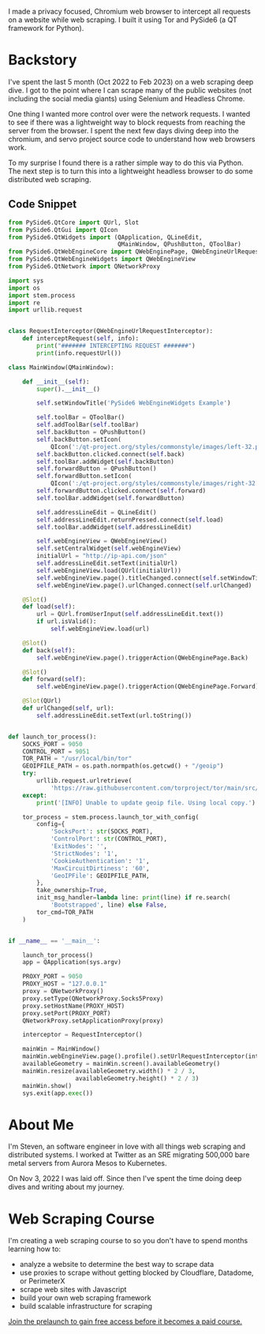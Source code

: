 I made a privacy focused, Chromium web browser to intercept all requests on a website while web scraping. I built it using Tor and PySide6 (a QT framework for Python).

# Backstory

I've spent the last 5 month (Oct 2022 to Feb 2023) on a web scraping deep dive. I got to the point where I can scrape many of the public websites (not including the social media giants) using Selenium and Headless Chrome.

One thing I wanted more control over were the network requests. I wanted to see if there was a lightweight way to block requests from reaching the server from the browser. I spent the next few days diving deep into the chromium, and servo project source code to understand how web browsers work.

To my surprise I found there is a rather simple way to do this via Python. The next step is to turn this into a lightweight headless browser to do some distributed web scraping.

## Code Snippet

```python
from PySide6.QtCore import QUrl, Slot
from PySide6.QtGui import QIcon
from PySide6.QtWidgets import (QApplication, QLineEdit,
                               QMainWindow, QPushButton, QToolBar)
from PySide6.QtWebEngineCore import QWebEnginePage, QWebEngineUrlRequestInterceptor, QWebEngineProfile
from PySide6.QtWebEngineWidgets import QWebEngineView
from PySide6.QtNetwork import QNetworkProxy

import sys
import os
import stem.process
import re
import urllib.request


class RequestInterceptor(QWebEngineUrlRequestInterceptor):
    def interceptRequest(self, info):
        print("####### INTERCEPTING REQUEST #######")
        print(info.requestUrl())

class MainWindow(QMainWindow):

    def __init__(self):
        super().__init__()

        self.setWindowTitle('PySide6 WebEngineWidgets Example')

        self.toolBar = QToolBar()
        self.addToolBar(self.toolBar)
        self.backButton = QPushButton()
        self.backButton.setIcon(
            QIcon(':/qt-project.org/styles/commonstyle/images/left-32.png'))
        self.backButton.clicked.connect(self.back)
        self.toolBar.addWidget(self.backButton)
        self.forwardButton = QPushButton()
        self.forwardButton.setIcon(
            QIcon(':/qt-project.org/styles/commonstyle/images/right-32.png'))
        self.forwardButton.clicked.connect(self.forward)
        self.toolBar.addWidget(self.forwardButton)

        self.addressLineEdit = QLineEdit()
        self.addressLineEdit.returnPressed.connect(self.load)
        self.toolBar.addWidget(self.addressLineEdit)

        self.webEngineView = QWebEngineView()
        self.setCentralWidget(self.webEngineView)
        initialUrl = "http://ip-api.com/json"
        self.addressLineEdit.setText(initialUrl)
        self.webEngineView.load(QUrl(initialUrl))
        self.webEngineView.page().titleChanged.connect(self.setWindowTitle)
        self.webEngineView.page().urlChanged.connect(self.urlChanged)

    @Slot()
    def load(self):
        url = QUrl.fromUserInput(self.addressLineEdit.text())
        if url.isValid():
            self.webEngineView.load(url)

    @Slot()
    def back(self):
        self.webEngineView.page().triggerAction(QWebEnginePage.Back)

    @Slot()
    def forward(self):
        self.webEngineView.page().triggerAction(QWebEnginePage.Forward)

    @Slot(QUrl)
    def urlChanged(self, url):
        self.addressLineEdit.setText(url.toString())


def launch_tor_process():
    SOCKS_PORT = 9050
    CONTROL_PORT = 9051
    TOR_PATH = "/usr/local/bin/tor"
    GEOIPFILE_PATH = os.path.normpath(os.getcwd() + "/geoip")
    try:
        urllib.request.urlretrieve(
            'https://raw.githubusercontent.com/torproject/tor/main/src/config/geoip', GEOIPFILE_PATH)
    except:
        print('[INFO] Unable to update geoip file. Using local copy.')

    tor_process = stem.process.launch_tor_with_config(
        config={
            'SocksPort': str(SOCKS_PORT),
            'ControlPort': str(CONTROL_PORT),
            'ExitNodes': '',
            'StrictNodes': '1',
            'CookieAuthentication': '1',
            'MaxCircuitDirtiness': '60',
            'GeoIPFile': GEOIPFILE_PATH,
        },
        take_ownership=True,
        init_msg_handler=lambda line: print(line) if re.search(
            'Bootstrapped', line) else False,
        tor_cmd=TOR_PATH
    )


if __name__ == '__main__':

    launch_tor_process()
    app = QApplication(sys.argv)

    PROXY_PORT = 9050
    PROXY_HOST = "127.0.0.1"
    proxy = QNetworkProxy()
    proxy.setType(QNetworkProxy.Socks5Proxy)
    proxy.setHostName(PROXY_HOST)
    proxy.setPort(PROXY_PORT)
    QNetworkProxy.setApplicationProxy(proxy)

    interceptor = RequestInterceptor()

    mainWin = MainWindow()
    mainWin.webEngineView.page().profile().setUrlRequestInterceptor(interceptor)
    availableGeometry = mainWin.screen().availableGeometry()
    mainWin.resize(availableGeometry.width() * 2 / 3,
                   availableGeometry.height() * 2 / 3)
    mainWin.show()
    sys.exit(app.exec())
```

# About Me

I'm Steven, an software engineer in love with all things web scraping and distributed systems. I worked at Twitter as an SRE migrating 500,000 bare metal servers from Aurora Mesos to Kubernetes.

On Nov 3, 2022 I was laid off. Since then I've spent the time doing deep dives and writing about my journey.

# Web Scraping Course

I'm creating a web scraping course to so you don't have to spend months learning how to:

- analyze a website to determine the best way to scrape data
- use proxies to scrape without getting blocked by Cloudflare, Datadome, or PerimeterX
- scrape web sites with Javascript
- build your own web scraping framework
- build scalable infrastructure for scraping

[Join the prelaunch to gain free access before it becomes
a paid course.](https://stevennatera.gumroad.com/l/isfsd)
